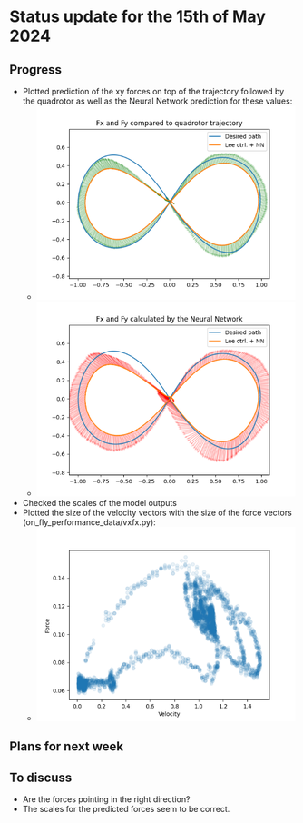 # Status update for the 15th of May 2024

## Progress
- Plotted prediction of the xy forces on top of the trajectory followed by the quadrotor as well as the Neural Network prediction for these values:
    - ![alt text](https://github.com/Tupryk/BachelorThesis/blob/main/status_updates/forces_trajectory.png?raw=true)
    - ![alt text](https://github.com/Tupryk/BachelorThesis/blob/main/status_updates/force_prediction_trajectory.png?raw=true)
- Checked the scales of the model outputs
- Plotted the size of the velocity vectors with the size of the force vectors (on_fly_performance_data/vxfx.py):
    - ![alt text](https://github.com/Tupryk/BachelorThesis/blob/main/status_updates/velocity2force.png?raw=true)

## Plans for next week

## To discuss
- Are the forces pointing in the right direction?
- The scales for the predicted forces seem to be correct.

